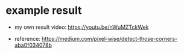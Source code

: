 # example result 

- my own result video: https://youtu.be/nWuMZTckWek

- reference: https://medium.com/pixel-wise/detect-those-corners-aba0f034078b
